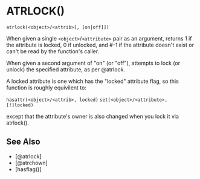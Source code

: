 # ATRLOCK()
`atrlock(<object>/<attrib>[, [on|off]])`

  When given a single `<object>`/`<attribute>` pair as an argument, returns 1 if the attribute is locked, 0 if unlocked, and #-1 if the attribute doesn't exist or can't be read by the function's caller.

  When given a second argument of "on" (or "off"), attempts to lock (or unlock) the specified attribute, as per @atrlock.

  A locked attribute is one which has the "locked" attribute flag, so this function is roughly equivilent to:

`hasattr(<object>/<attrib>, locked)`
`set(<object>/<attribute>, [!]locked)`

  except that the attribute's owner is also changed when you lock it via atrlock().


## See Also
- [@atrlock]
- [@atrchown]
- [hasflag()]

